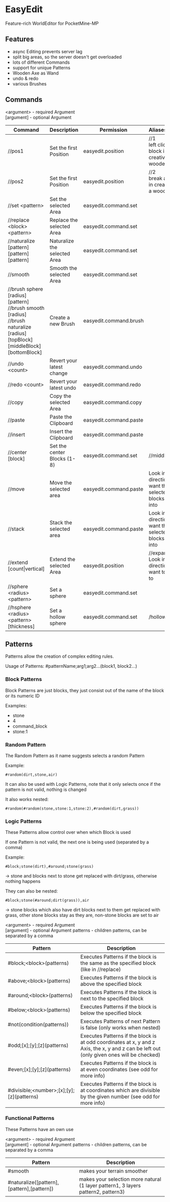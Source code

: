 # EasyEdit

Feature-rich WorldEditor for PocketMine-MP

## Features

- async Editing prevents server lag
- split big areas, so the server doesn't get overloaded
- lots of different Commands
- support for unique Patterns
- Wooden Axe as Wand
- undo & redo
- various Brushes

## Commands

\<argument> - required Argument<br>
[argument] - optional Argument

Command | Description | Permission | Aliases/Notice
---|---|---|---
//pos1 | Set the first Position | easyedit.position | //1<br>left click a block in creative with a wooden axe
//pos2 | Set the first Position | easyedit.position | //2<br>break a block in creative with a wooden axe
//set \<pattern> | Set the selected Area | easyedit.command.set
//replace \<block> \<pattern> | Replace the selected Area | easyedit.command.set
//naturalize \[pattern] \[pattern] \[pattern] | Naturalize the selected Area | easyedit.command.set
//smooth | Smooth the selected Area | easyedit.command.set
//brush sphere \[radius] \[pattern]<br>//brush smooth \[radius]<br>//brush naturalize \[radius] \[topBlock] \[middleBlock] \[bottomBlock] | Create a new Brush | easyedit.command.brush
//undo \<count>| Revert your latest change | easyedit.command.undo
//redo \<count> | Revert your latest undo | easyedit.command.redo
//copy | Copy the selected Area | easyedit.command.copy
//paste | Paste the Clipboard | easyedit.command.paste
//insert | Insert the Clipboard | easyedit.command.paste
//center [block] | Set the center Blocks (1-8) | easyedit.command.set | //middle
//move <count> | Move the selected area | easyedit.command.paste | Look into the direction you want the selected blocks to move into
//stack <count> | Stack the selected area | easyedit.command.paste | Look into the direction you want the selected blocks to stack into
//extend [count\|vertical] | Extend the selected Area | easyedit.position | //expand<br>Look into the direction you want to extend to
//sphere \<radius> \<pattern> | Set a sphere | easyedit.command.set
//hsphere \<radius> \<pattern> [thickness] | Set a hollow sphere | easyedit.command.set | /hollowsphere

## Patterns

Patterns allow the creation of complex editing rules.

Usage of Patterns: #patternName;arg1;arg2...(block1, block2...)

### Block Patterns

Block Patterns are just blocks, they just consist out of the name of the block or its numeric ID

Examples:
- stone
- 4
- command_block
- stone:1

### Random Pattern

The Random Pattern as it name suggests selects a random Pattern

Example:
```
#random(dirt,stone,air)
```

It can also be used with Logic Patterns, note that it only selects once if the pattern is not valid, nothing is changed

It also works nested:
```
#random(#random(stone,stone:1,stone:2),#random(dirt,grass))
```

### Logic Patterns

These Patterns allow control over when which Block is used

If one Pattern is not valid, the next one is being used (separated by a comma)

Example:
```
#block;stone(dirt),#around;stone(grass)
```
-> stone and blocks next to stone get replaced with dirt/grass, otherwise nothing happens

They can also be nested:
```
#block;stone(#around;dirt(grass)),air
```
-> stone blocks which also have dirt blocks next to them get replaced with grass, other stone blocks stay as they are, non-stone blocks are set to air

\<argument> - required Argument<br>
[argument] - optional Argument
patterns - children patterns, can be separated by a comma

Pattern | Description
---|---
#block;\<block>(patterns) | Executes Patterns if the block is the same as the specified block (like in //replace)
#above;\<block>(patterns) | Executes Patterns if the block is above the specified block
#around;\<block>(patterns) | Executes Patterns if the block is next to the specified block
#below;\<block>(patterns) | Executes Patterns if the block is below the specified block
#not(condition(patterns)) | Executes Patterns of next Pattern is false (only works when nested)
#odd;\[x];\[y];\[z](patterns) | Executes Patterns if the block is at odd coordinates at x, y and z Axis, the x, y and z can be left out (only given ones will be checked)
#even;\[x];\[y];\[z](patterns) | Executes Patterns if the block is at even coordinates (see odd for more info)
#divisible;\<number>;\[x];\[y];\[z](patterns) | Executes Patterns if the block is at coordinates which are divisible by the given number (see odd for more info)

### Functional Patterns

These Patterns have an own use

\<argument> - required Argument<br>
[argument] - optional Argument
patterns - children patterns, can be separated by a comma

Pattern | Description
---|---
#smooth | makes your terrain smoother
#naturalize(\[pattern],\[pattern],\[pattern]) | makes your selection more natural (1 layer pattern1, 3 layers pattern2, pattern3)